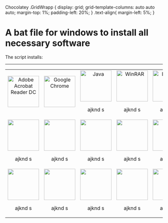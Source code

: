   Chocolatey .GridWrapp { display: grid; grid-template-columns: auto auto auto; margin-top: 1%; padding-left: 20%; } .text-align{ margin-left: 5%; }

A bat file for windows to install all necessary software
========================================================

The script installs:  

-----------------------

<table>
    <tr>
        <td style="width: 33.33%; text-align: center;">
            <img src="https://github.com/Starkj13/Chocolatey/assets/87191869/c83d8cee-3697-41a5-bb95-e06f7f04d08f" alt="Adobe Acrobat Reader DC" style="width: 100px; height: auto;">
            <p style="text-align:center;"></p>
        </td>
        <td style="width: 33.33%; text-align: center;">
            <img src="https://github.com/Starkj13/Chocolatey/assets/87191869/837e037e-4c1a-4a0b-aa81-409d34266d85" alt="Google Chrome" style="width: 100px; height: auto;">
            <p style="text-align:center;"></p>
        </td>
        <td style="width: 33.33%; text-align: center;">
            <img src="https://github.com/Starkj13/Chocolatey/assets/87191869/d67c10bc-56b3-4ad9-9f7d-551d16272244" alt="Java" style="width: 100px; height: auto;">
            <p class="text-align">ajknd s</p>
        </td>
        <td style="width: 33.33%; text-align: center;">
            <img src="https://github.com/Starkj13/Chocolatey/assets/87191869/7957083f-b7f4-4eb8-bf8c-189c9344c64f" alt="WinRAR" style="width: 100px; height: auto;">
            <p class="text-align">ajknd s</p>
        </td>
        <td style="width: 33.33%; text-align: center;">
            <img src="https://github.com/Starkj13/Chocolatey/assets/87191869/36df709f-7d10-440c-8994-26aa12f48051" alt="Discord" style="width: 100px; height: auto;">
            <p class="text-align">ajknd s</p>
        </td>
        <td style="width: 33.33%; text-align: center;">
            <img src="https://github.com/Starkj13/Chocolatey/assets/87191869/5ab7e907-bb89-48b7-9cdb-a5455ba8f073" alt="VLC media player" style="width: 100px; height: auto;">
            <p class="text-align">ajknd s</p>
        </td>
    </tr>
    <tr>
        <td style="width: 33.33%; text-align: center;">
            <img src="https://github.com/Starkj13/Chocolatey/assets/87191869/ce06303e-5d85-465c-9877-459c0f5507df" alt="" style="width: 100px; height: auto;">
            <p class="text-align">ajknd s</p>
        </td>
        <td style="width: 33.33%; text-align: center;">
            <img src="https://github.com/Starkj13/Chocolatey/assets/87191869/2ba195b5-e298-4d75-90ab-c4a20bff9061" alt="" style="width: 100px; height: auto;">
            <p class="text-align">ajknd s</p>
        </td>
        <td style="width: 33.33%; text-align: center;">
            <img src="https://github.com/Starkj13/Chocolatey/assets/87191869/7c5d1534-70b0-4e82-9ef8-76be5c0e5249" alt="" style="width: 100px; height: auto;">
            <p class="text-align">ajknd s</p>
        </td>
        <td style="width: 33.33%; text-align: center;">
            <img src="https://github.com/Starkj13/Chocolatey/assets/87191869/aac5775b-8bc6-42ea-8563-91a6d304b063" alt="" style="width: 100px; height: auto;">
            <p class="text-align">ajknd s</p>
        </td>
        <td style="width: 33.33%; text-align: center;">
            <img src="https://github.com/Starkj13/Chocolatey/assets/87191869/ba5ce27d-1b70-4342-8164-f08978fbd3c2" alt="" style="width: 100px; height: auto;">
            <p class="text-align">ajknd s</p>
        </td>
        <td style="width: 33.33%; text-align: center;">
            <img src="https://github.com/Starkj13/Chocolatey/assets/87191869/c4b7ec72-f68d-430c-8f15-b68d588e8164" alt="" style="width: 100px; height: auto;">
            <p class="text-align">ajknd s</p>
        </td>
    </tr>
    <tr>
        <td style="width: 33.33%; text-align: center;">
            <img src="https://github.com/Starkj13/Chocolatey/assets/87191869/fefe76bc-54eb-4814-9856-71a1a85c437e" alt="" style="width: 100px; height: auto;">
            <p class="text-align">ajknd s</p>
        </td>
        <td style="width: 33.33%; text-align: center;">
            <img src="https://github.com/Starkj13/Chocolatey/assets/87191869/76e1c739-2387-4499-992f-1c059c9c2be0" alt="" style="width: 100px; height: auto;">
            <p class="text-align">ajknd s</p>
        </td>
        <td style="width: 33.33%; text-align: center;">
            <img src="https://github.com/Starkj13/Chocolatey/assets/87191869/84c5318b-91d9-4a14-982d-270201577e58" alt="" style="width: 100px; height: auto;">
            <p class="text-align">ajknd s</p>
        </td>
               <td style="width: 33.33%; text-align: center;">
            <img src="https://github.com/Starkj13/Chocolatey/assets/87191869/1dc03767-903d-49ee-b08d-024e5bbaa401" alt="" style="width: 100px; height: auto;">
            <p class="text-align">ajknd s</p>
        </td>
        <td style="width: 33.33%; text-align: center;">
            <img src="https://github.com/Starkj13/Chocolatey/assets/87191869/982a7ca9-4c00-4f89-bc3c-ccdd389cd818" alt="" style="width: 100px; height: auto;">
            <p class="text-align">ajknd s</p>
        </td>
        <td style="width: 33.33%; text-align: center;">
            <img src="https://github.com/Starkj13/Chocolatey/assets/87191869/ef9e7186-3e63-4191-92bc-2ab677d65cec" alt="" style="width: 100px; height: auto;">
            <p class="text-align">ajknd s</p>
        </td>
    </tr>
</table>
